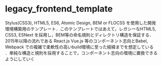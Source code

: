 # legacy_frontend_template

Stylus(CSS3), HTML5, ES6, Atomic Design, BEM or FLOCSS を使用した開発環境構築用のテンプレート．このテンプレートではあえて，レガシーなHTML5, CSS3, ESNext を採用し，BEM等の命名規則とディレクトリ構造を保証する．2015年以降の流れである React.js Vue.js 等のコンポーネント志向とBabel, Webpack での複雑で柔軟性の高いbuild環境に至った経緯までを想定している ．単純な構造と規則を採用することで，コンポーネント志向の環境に置換できるようにしていく
